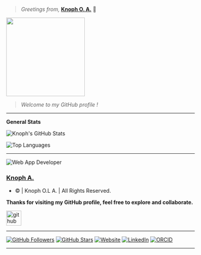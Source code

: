 > *Greetings from,* **[Knoph O. A.](https://github.com/Knoph1)**  👋

<img src="https://media2.giphy.com/media/v1.Y2lkPTc5MGI3NjExYndwd2dlYThvczl0ZXc3cjduMzNjZ3lyNnljZnpldDdsM2IwdTdieCZlcD12MV9pbnRlcm5hbF9naWZfYnlfaWQmY3Q9Zw/jBOOXxSJfG8kqMxT11/giphy.gif" height="210">

> *Welcome to my *GitHub* profile !*

---

**General Stats**

<div align="flex">
  
  ![Knoph's GitHub Stats](https://github-readme-stats.vercel.app/api?username=Knoph1&show_icons=true&theme=compact&hide=contribs,prs)
  
  ![Top Languages](https://github-readme-stats.vercel.app/api/top-langs/?username=Knoph1&layout=compact&theme=compact)
  
</div>

---

![Web App Developer](https://img.shields.io/badge/Developed%20By%20%3A-Knoph%20Ayieko)

### [Knoph A.](https://github.com/Knoph1)

* &copy; <span id="year"></span> | Knoph O.L A. | All Rights Reserved.

**Thanks for visiting my GitHub profile, feel free to explore and collaborate.**

<div align="left">
  <p>
    <a href="https://github.com/Knoph1">
      <img src='https://cdn.jsdelivr.net/npm/simple-icons@3.0.1/icons/github.svg' alt='github' height='40'>
    </a>
  </p>
</div>

---

[![GitHub Followers](https://img.shields.io/github/followers/Knoph1?style=social)](https://github.com/Knoph1)
[![GitHub Stars](https://img.shields.io/github/stars/Knoph1?style=social)](https://github.com/Knoph1)
[![Website](https://img.shields.io/badge/Website-Knoph1-blue?style=flat&logo=web)](https://github.com/Knoph1)
[![LinkedIn](https://img.shields.io/badge/LinkedIn-Knoph%20Ayieko-blue?style=flat&logo=linkedin)](https://linkedin.com/in/knoph-ayieko-83464918a)
[![ORCID](https://img.shields.io/badge/ORCID-0009--0001--3787--513X-green?style=flat&logo=orcid)](https://orcid.org/0009-0001-3787-513X)

---
